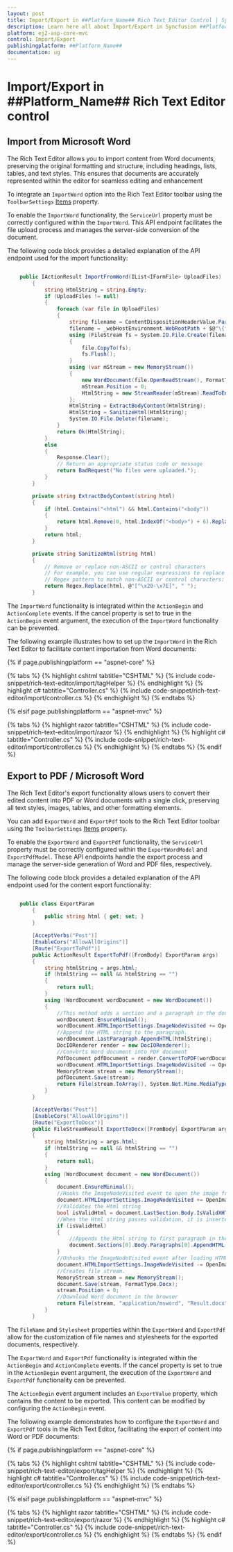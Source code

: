 ```yaml
---
layout: post
title: Import/Export in ##Platform_Name## Rich Text Editor Control | Syncfusion
description: Learn here all about Import/Export in Syncfusion ##Platform_Name## Rich Text Editor control of Syncfusion Essential JS 2 and more.
platform: ej2-asp-core-mvc
control: Import/Export
publishingplatform: ##Platform_Name##
documentation: ug
---
```



# Import/Export in ##Platform_Name## Rich Text Editor control

## Import from Microsoft Word

The Rich Text Editor allows you to import content from Word documents, preserving the original formatting and structure, including headings, lists, tables, and text styles. This ensures that documents are accurately represented within the editor for seamless editing and enhancement

To integrate an `ImportWord` option into the Rich Text Editor toolbar using the `ToolbarSettings` [Items](https://help.syncfusion.com/cr/aspnetcore-js2/Syncfusion.EJ2.RichTextEditor.RichTextEditorToolbarSettings.html#Syncfusion_EJ2_RichTextEditor_RichTextEditorToolbarSettings_Items) property.

To enable the `ImportWord` functionality, the `ServiceUrl` property must be correctly configured within the `ImportWord`. This API endpoint facilitates the file upload process and manages the server-side conversion of the document.

The following code block provides a detailed explanation of the API endpoint used for the import functionality:

```csharp

    public IActionResult ImportFromWord(IList<IFormFile> UploadFiles)
        {
            string HtmlString = string.Empty;
            if (UploadFiles != null)
            {
                foreach (var file in UploadFiles)
                {
                    string filename = ContentDispositionHeaderValue.Parse(file.ContentDisposition).FileName.Trim('"');
                    filename = _webHostEnvironment.WebRootPath + $@"\{filename}";
                    using (FileStream fs = System.IO.File.Create(filename))
                    {
                        file.CopyTo(fs);
                        fs.Flush();
                    }
                    using (var mStream = new MemoryStream())
                    {
                        new WordDocument(file.OpenReadStream(), FormatType.Rtf).Save(mStream, FormatType.Html);
                        mStream.Position = 0;
                        HtmlString = new StreamReader(mStream).ReadToEnd();
                    };
                    HtmlString = ExtractBodyContent(HtmlString);
                    HtmlString = SanitizeHtml(HtmlString);
                    System.IO.File.Delete(filename);
                }
                return Ok(HtmlString);
            }
            else
            {
                Response.Clear();
                // Return an appropriate status code or message
                return BadRequest("No files were uploaded.");
            }
        }

        private string ExtractBodyContent(string html)
        {
            if (html.Contains("<html") && html.Contains("<body"))
            {
                return html.Remove(0, html.IndexOf("<body>") + 6).Replace("</body></html>", "");
            }
            return html;
        }

        private string SanitizeHtml(string html)
        {
            // Remove or replace non-ASCII or control characters
            // For example, you can use regular expressions to replace them with spaces
            // Regex pattern to match non-ASCII or control characters: [^\x20-\x7E]
            return Regex.Replace(html, @"[^\x20-\x7E]", " ");
        }


```

The `ImportWord` functionality is integrated within the `ActionBegin` and `ActionComplete` events. If the cancel property is set to true in the `ActionBegin` event argument, the execution of the `ImportWord` functionality can be prevented.

The following example illustrates how to set up the `ImportWord` in the Rich Text Editor to facilitate content importation from Word documents:

{% if page.publishingplatform == "aspnet-core" %}

{% tabs %}
{% highlight cshtml tabtitle="CSHTML" %}
{% include code-snippet/rich-text-editor/import/tagHelper %}
{% endhighlight %}
{% highlight c# tabtitle="Controller.cs" %}
{% include code-snippet/rich-text-editor/import/controller.cs %}
{% endhighlight %}
{% endtabs %}

{% elsif page.publishingplatform == "aspnet-mvc" %}

{% tabs %}
{% highlight razor tabtitle="CSHTML" %}
{% include code-snippet/rich-text-editor/import/razor %}
{% endhighlight %}
{% highlight c# tabtitle="Controller.cs" %}
{% include code-snippet/rich-text-editor/import/controller.cs %}
{% endhighlight %}
{% endtabs %}
{% endif %}

## Export to PDF / Microsoft Word

The Rich Text Editor's export functionality allows users to convert their edited content into PDF or Word documents with a single click, preserving all text styles, images, tables, and other formatting elements.

You can add `ExportWord` and `ExportPdf` tools to the Rich Text Editor toolbar using the `ToolbarSettings` [Items](https://help.syncfusion.com/cr/aspnetcore-js2/Syncfusion.EJ2.RichTextEditor.RichTextEditorToolbarSettings.html#Syncfusion_EJ2_RichTextEditor_RichTextEditorToolbarSettings_Items) property.

To enable the `ExportWord` and `ExportPdf` functionality, the `ServiceUrl` property must be correctly configured within the `ExportWordModel` and `ExportPdfModel`. These API endpoints handle the export process and manage the server-side generation of Word and PDF files, respectively.

The following code block provides a detailed explanation of the API endpoint used for the content export functionality:

```csharp

    public class ExportParam
        {
            public string html { get; set; }
        }

        [AcceptVerbs("Post")]
        [EnableCors("AllowAllOrigins")]
        [Route("ExportToPdf")]
        public ActionResult ExportToPdf([FromBody] ExportParam args)
        {
            string htmlString = args.html;
            if (htmlString == null && htmlString == "")
            {
                return null;
            }
            using (WordDocument wordDocument = new WordDocument())
            {
                //This method adds a section and a paragraph in the document
                wordDocument.EnsureMinimal();
                wordDocument.HTMLImportSettings.ImageNodeVisited += OpenImage;
                //Append the HTML string to the paragraph.
                wordDocument.LastParagraph.AppendHTML(htmlString);
                DocIORenderer render = new DocIORenderer();
                //Converts Word document into PDF document
                PdfDocument pdfDocument = render.ConvertToPDF(wordDocument);
                wordDocument.HTMLImportSettings.ImageNodeVisited -= OpenImage;
                MemoryStream stream = new MemoryStream();
                pdfDocument.Save(stream);
                return File(stream.ToArray(), System.Net.Mime.MediaTypeNames.Application.Pdf, "Sample.pdf");
            }
        }

        [AcceptVerbs("Post")]
        [EnableCors("AllowAllOrigins")]
        [Route("ExportToDocx")]
        public FileStreamResult ExportToDocx([FromBody] ExportParam args)
        {
            string htmlString = args.html;
            if (htmlString == null && htmlString == "")
            {
                return null;
            }
            using (WordDocument document = new WordDocument())
            {
                document.EnsureMinimal();
                //Hooks the ImageNodeVisited event to open the image from a specific location
                document.HTMLImportSettings.ImageNodeVisited += OpenImage;
                //Validates the Html string
                bool isValidHtml = document.LastSection.Body.IsValidXHTML(htmlString, XHTMLValidationType.None);
                //When the Html string passes validation, it is inserted to the document
                if (isValidHtml)
                {
                    //Appends the Html string to first paragraph in the document
                    document.Sections[0].Body.Paragraphs[0].AppendHTML(htmlString);
                }
                //Unhooks the ImageNodeVisited event after loading HTML
                document.HTMLImportSettings.ImageNodeVisited -= OpenImage;
                //Creates file stream.
                MemoryStream stream = new MemoryStream();
                document.Save(stream, FormatType.Docx);
                stream.Position = 0;
                //Download Word document in the browser
                return File(stream, "application/msword", "Result.docx");
            }
        }

```

The `FileName` and `Stylesheet` properties within the `ExportWord` and `ExportPdf` allow for the customization of file names and stylesheets for the exported documents, respectively.

The `ExportWord` and `ExportPdf` functionality is integrated within the `ActionBegin` and `ActionComplete` events. If the cancel property is set to true in the `ActionBegin` event argument, the execution of the `ExportWord` and `ExportPdf` functionality can be prevented.

The `ActionBegin` event argument includes an `ExportValue` property, which contains the content to be exported. This content can be modified by configuring the `ActionBegin` event.

The following example demonstrates how to configure the `ExportWord` and `ExportPdf` tools in the Rich Text Editor, facilitating the export of content into Word or PDF documents:

{% if page.publishingplatform == "aspnet-core" %}

{% tabs %}
{% highlight cshtml tabtitle="CSHTML" %}
{% include code-snippet/rich-text-editor/export/tagHelper %}
{% endhighlight %}
{% highlight c# tabtitle="Controller.cs" %}
{% include code-snippet/rich-text-editor/export/controller.cs %}
{% endhighlight %}
{% endtabs %}

{% elsif page.publishingplatform == "aspnet-mvc" %}

{% tabs %}
{% highlight razor tabtitle="CSHTML" %}
{% include code-snippet/rich-text-editor/export/razor %}
{% endhighlight %}
{% highlight c# tabtitle="Controller.cs" %}
{% include code-snippet/rich-text-editor/export/controller.cs %}
{% endhighlight %}
{% endtabs %}
{% endif %}